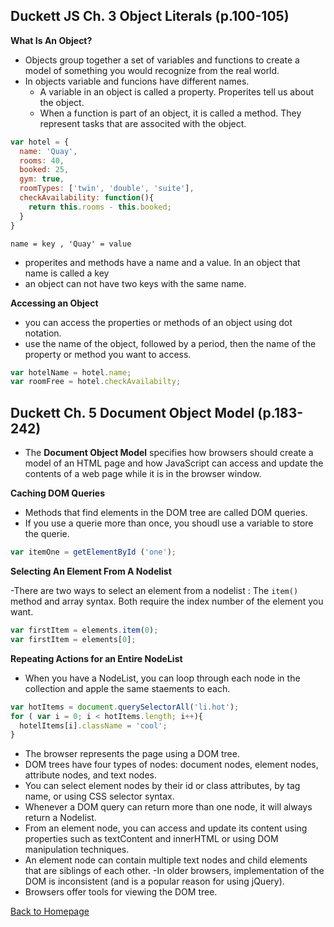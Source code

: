 ## Duckett JS Ch. 3 Object Literals (p.100-105)

**What Is An Object?**

- Objects group together a set of variables and functions to create a model of something you would recognize from the real world.
- In objects variable and funcions have different names.
  - A variable in an object is called a property. Properites tell us about the object.
  - When a function is part of an object, it is called a method. They represent tasks that are associted with the object. 

```JavaScript
var hotel = {
  name: 'Quay',
  rooms: 40,
  booked: 25,
  gym: true,
  roomTypes: ['twin', 'double', 'suite'],
  checkAvailability: function(){
    return this.rooms - this.booked;
  }
}
```
`name = key , 'Quay' = value`

- properites and methods have a name and a value. In an object that name is called a key
- an object can not have two keys with the same name.

**Accessing an Object**

- you can access the properties or methods of an object using dot notation.
- use the name of the object, followed by a period, then the name of the property or method you want to access.

```JavaScript
var hotelName = hotel.name;
var roomFree = hotel.checkAvailabilty;
```

## Duckett Ch. 5 Document Object Model (p.183-242)

- The **Document Object Model** specifies how browsers should create a model of an HTML page and how JavaScript can access and update the contents of a web page while it is in the browser window.

**Caching DOM Queries**

- Methods that find elements in the DOM tree are called DOM queries.
- If you use a querie more than once, you shoudl use a variable to store the querie.

```JavaScript
var itemOne = getElementById ('one');
```

**Selecting An Element From A Nodelist**

-There are two ways to select an element from a nodelist : The `item()` method and array syntax. Both require the index number of the element you want.

```JavaScript
var firstItem = elements.item(0);
var firstItem = elements[0];
```
**Repeating Actions for an Entire NodeList**

- When you have a NodeList, you can loop through each node in the collection and apple the same staements to each.

```JavaScript
var hotItems = document.querySelectorAll('li.hot');
for ( var i = 0; i < hotItems.length; i++){
  hotelItems[i].className = 'cool';
}
```

- The browser represents the page using a DOM tree.
- DOM trees have four types of nodes: document nodes, element nodes, attribute nodes, and text nodes.
- You can select element nodes by their id or class attributes, by tag name, or using CSS selector syntax.
- Whenever a DOM query can return more than one
node, it will always return a Nodelist.
- From an element node, you can access and update its content using properties such as textContent and innerHTML or using DOM manipulation techniques.
- An element node can contain multiple text nodes and child elements that are siblings of each other.
-In older browsers, implementation of the DOM is
inconsistent (and is a popular reason for using jQuery).
- Browsers offer tools for viewing the DOM tree.

[Back to Homepage](https://ashcaz.github.io/reading-notes)